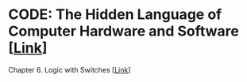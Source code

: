 # CODE: The Hidden Language of Computer Hardware and Software [[Link](https://codehiddenlanguage.com/)]

Chapter 6. Logic with Switches [[Link](https://codehiddenlanguage.com/Chapter06/)]